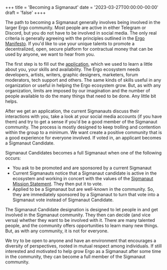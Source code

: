 +++
title = 'Becoming a Sigmanaut'
date = '2023-03-27T00:00:00-00:00'
draft = 'false'
++++

The path to becoming a Sigmanaut generally involves being involved in the larger Ergo community. Most people are active in either Telegram or Discord, but you do not have to be involved in social media. The only real criteria is generally agreeing with the principles outlined in the [Ergo Manifesto](https://ergoplatform.org/en/blog/2021-04-26-the-ergo-manifesto/). If you'd like to use your unique talents to promote a decentralized, open, secure platform for contractual money that can be used by anyone, we want to hear from you.

The first step is to fill out the [application](./application), which we used to learn a little about you, your skills and availability. The Ergo ecosystem needs developers, artists, writers, graphic designers, marketers, forum moderators, tech support and others. The same kinds of skills useful in any organization or useful in helping the Ergo ecosystem grow. But, as with any organization, limits are imposed by our imagination and the number of people available to do the many things that need to be done. Any little bit helps. 

After we get an application, the current Sigmanauts discuss their interactions with you, take a look at your social media accounts (if you have them) and try to get a sense if you'd be a good member of the Sigmanaut community. The process is mostly designed to keep trolling and contention within the group to a minimum. We want create a positive community that is a good experience for everyone involved. If voted in, an applicant becomes a Sigmanaut Candidate.

Sigmanaut Candidates becomes a full Sigmanaut when one of the following occurs:

- You ask to be promoted and are sponsored by a current Sigmanaut
- Current Sigmanauts notice that a Sigmanaut candidate is active in the ecosystem and working in concert with the values of the [Sigmanaut Mission Statement](./mission). They then put it to vote. 
- Applied to be a Sigmanaut but are well-known in the community. So, they are immediately sponsored by a Sigmanaut to turn that vote into a Sigmanaut vote instead of Sigmanaut Candidate. 

The Sigmanaut Candidate designation is designed to let people in and get involved in the Sigmanaut community. They then can decide (and vice versa) whether they want to be involved with it. There are many talented people, and the community offers opportunities to learn many new things. But, as with any community, it is not for everyone. 

We try to be open to anyone and have an environment that encourages a diversity of perspectives, rooted in mutual respect among individuals. If still interested and motivated to help grow Ergo as a Sigmanaut after some time in the community, they can become a full member of the Sigmanaut community.
